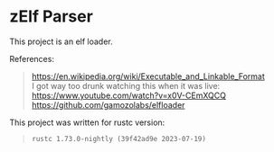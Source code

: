 # zElf Parser

This project is an elf loader. <br>

References: <br>
> https://en.wikipedia.org/wiki/Executable_and_Linkable_Format <br> 
> I got way too drunk watching this when it was live: 
https://www.youtube.com/watch?v=x0V-CEmXQCQ <br>
> https://github.com/gamozolabs/elfloader <br>

This project was written for rustc version: <br>
> `rustc 1.73.0-nightly (39f42ad9e 2023-07-19)` <br>
